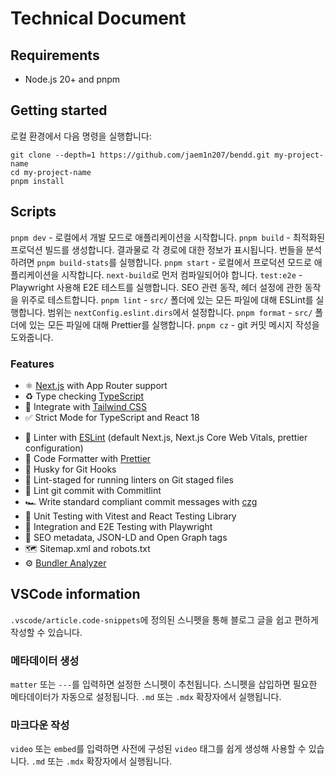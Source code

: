 # Technical Document

## Requirements

- Node.js 20+ and pnpm

## Getting started

로컬 환경에서 다음 명령을 실행합니다:

```shell
git clone --depth=1 https://github.com/jaem1n207/bendd.git my-project-name
cd my-project-name
pnpm install
```

## Scripts

`pnpm dev` - 로컬에서 개발 모드로 애플리케이션을 시작합니다.
`pnpm build` - 최적화된 프로덕션 빌드를 생성합니다. 결과물로 각 경로에 대한 정보가 표시됩니다. 번들을 분석하려면 `pnpm build-stats`를 실행합니다.
`pnpm start` - 로컬에서 프로덕션 모드로 애플리케이션을 시작합니다. `next-build`로 먼저 컴파일되어야 합니다.
`test:e2e` - Playwright 사용해 E2E 테스트를 실행합니다. SEO 관련 동작, 헤더 설정에 관한 동작을 위주로 테스트합니다.
`pnpm lint` - `src/` 폴더에 있는 모든 파일에 대해 ESLint를 실행합니다. 범위는 `nextConfig.eslint.dirs`에서 설정합니다.
`pnpm format` - `src/` 폴더에 있는 모든 파일에 대해 Prettier를 실행합니다.
`pnpm cz` - git 커밋 메시지 작성을 도와줍니다.

### Features

- ⚛️ [Next.js](https://nextjs.org) with App Router support
- ♻️ Type checking [TypeScript](https://www.typescriptlang.org)
- 🌈 Integrate with [Tailwind CSS](https://tailwindcss.com)
- ✅ Strict Mode for TypeScript and React 18
<!-- - 🌐 Multi-language (i18n) with [next-intl](https://next-intl-docs.vercel.app/) and [Crowdin](https://l.crowdin.com/next-js) 곧 지원 예정. -->
- 🚨 Linter with [ESLint](https://eslint.org) (default Next.js, Next.js Core Web Vitals, prettier configuration)
- 💖 Code Formatter with [Prettier](https://prettier.io)
- 🐶 Husky for Git Hooks
- 🚫 Lint-staged for running linters on Git staged files
- 🚓 Lint git commit with Commitlint
- 🏎️ Write standard compliant commit messages with [czg](https://cz-git.qbb.sh/cli/)
- 🦺 Unit Testing with Vitest and React Testing Library
- 🧪 Integration and E2E Testing with Playwright
- 🤖 SEO metadata, JSON-LD and Open Graph tags
- 🗺️ Sitemap.xml and robots.txt
- ⚙️ [Bundler Analyzer](https://www.npmjs.com/package/@next/bundle-analyzer)

## VSCode information

`.vscode/article.code-snippets`에 정의된 스니펫을 통해 블로그 글을 쉽고 편하게 작성할 수 있습니다.

### 메타데이터 생성

`matter` 또는 `---`를 입력하면 설정한 스니펫이 추천됩니다. 스니펫을 삽입하면 필요한 메타데이터가 자동으로 설정됩니다.
`.md` 또는 `.mdx` 확장자에서 실행됩니다.

### 마크다운 작성

`video` 또는 `embed`를 입력하면 사전에 구성된 `video` 태그를 쉽게 생성해 사용할 수 있습니다.
`.md` 또는 `.mdx` 확장자에서 실행됩니다.
